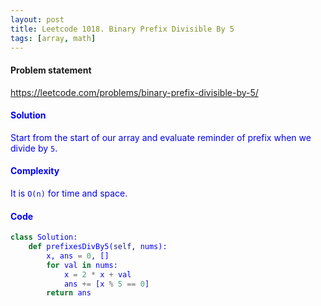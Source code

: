 ```yaml
---
layout: post
title: Leetcode 1018. Binary Prefix Divisible By 5
tags: [array, math]
---
```


#### Problem statement

<a href="https://leetcode.com/problems/binary-prefix-divisible-by-5/"> <font color = blue>https://leetcode.com/problems/binary-prefix-divisible-by-5/

#### Solution
Start from the start of our array and evaluate reminder of prefix when we divide by `5`.

#### Complexity
It is `O(n)` for time and space.

#### Code
```python
class Solution:
    def prefixesDivBy5(self, nums):
        x, ans = 0, []
        for val in nums:
            x = 2 * x + val
            ans += [x % 5 == 0]
        return ans
```

